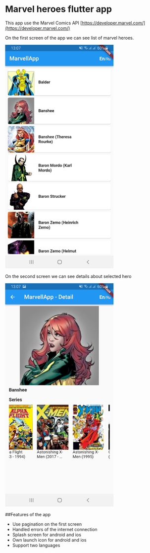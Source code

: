 # Marvel heroes flutter app

This app use the Marvel Comics API [https://developer.marvel.com/](https://developer.marvel.com/)

On the first screen of the app we can see list of marvel heroes.
<p><img src="screenshots/list_of_heroes.jpg" width=350></p>

On the second screen we can see details about selected hero
<p><img src="screenshots/heroes_details.jpg" width=350></p>

##Features of the app

- Use pagination on the first screen
- Handled errors of the internet connection
- Splash screen for android and ios
- Own launch icon for android and ios
- Support two languages

